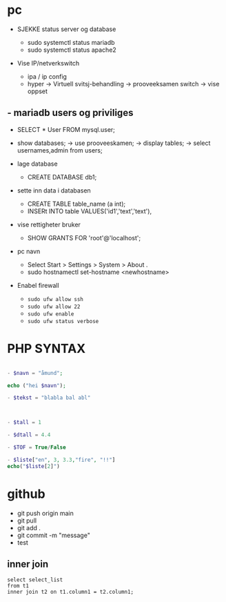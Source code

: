 # pc
- SJEKKE status server og database
  - sudo systemctl status mariadb
  - sudo systemctl status apache2
  

-  Vise IP/netverkswitch
    - ipa  / ip config
    - hyper -> Virtuell svitsj-behandling -> prooveeksamen switch -> vise oppset


## - mariadb users og priviliges
  - SELECT * User FROM mysql.user;
  - show databases; -> use prooveeskamen; -> display tables; -> select usernames,admin from users;


- lage database
  - CREATE DATABASE db1;


- sette inn data  i databasen
  - CREATE TABLE table_name (a int); 
  - INSERt
    INTO table 
    VALUES('id1','text','text'),



- vise rettigheter bruker
  - SHOW GRANTS FOR 'root'@'localhost';


- pc navn
  - Select Start > Settings > System > About .
  - sudo hostnamectl set-hostname \<newhostname>


- Enabel firewall
  - ``sudo ufw allow ssh``
  - ```sudo ufw allow 22```
  - ``sudo ufw enable``
  - ``sudo ufw status verbose``
   

# PHP SYNTAX

```php

- $navn = "åmund";

echo ("hei $navn");

- $tekst = "blabla bal abl"



- $tall = 1

- $dtall = 4.4

- $TOF = True/False

- $liste["en", 3, 3.3,"fire", "!!"]
echo("$liste[2]")
```

# github
- git push origin main
- git pull
- git add .
- git commit -m "message"
- test
## inner join
```
select select_list
from t1
inner join t2 on t1.column1 = t2.column1;

```
